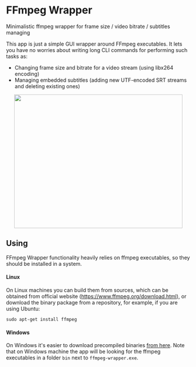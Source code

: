 # FFmpeg Wrapper
Minimalistic ffmpeg wrapper for frame size / video bitrate / subtitles managing

This app is just a simple GUI wrapper around FFmpeg executables. It lets you have no worries about writing long CLI commands for performing such tasks as:
* Changing frame size and bitrate for a video stream (using libx264 encoding)
* Managing embedded subtitles (adding new UTF-encoded SRT streams and deleting existing ones)

<p align="center">
  <img width="460" height="366" src="https://i.imgur.com/9zUIFlM.png">
</p>

## Using
FFmpeg Wrapper functionality heavily relies on ffmpeg executables, so they should be installed in a system.

#### Linux
On Linux machines you can build them from sources, which can be obtained from official website (https://www.ffmpeg.org/download.html), or download the binary package from a repository, for example, if you are using Ubuntu:
```
sudo apt-get install ffmpeg
```

#### Windows
On Windows it's easier to download precompiled binaries [from here](https://ffmpeg.zeranoe.com/builds/).
Note that on Windows machine the app will be looking for the ffmpeg executables in a folder ```bin``` next to ```ffmpeg-wrapper.exe```. 

